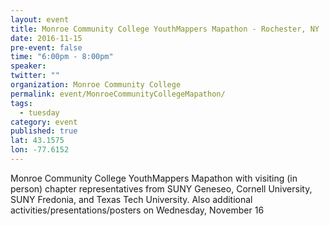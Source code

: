```yaml
---
layout: event
title: Monroe Community College YouthMappers Mapathon - Rochester, NY
date: 2016-11-15
pre-event: false
time: "6:00pm - 8:00pm"
speaker: 
twitter: ""
organization: Monroe Community College
permalink: event/MonroeCommunityCollegeMapathon/
tags: 
  - tuesday
category: event
published: true
lat: 43.1575
lon: -77.6152
---
```


Monroe Community College YouthMappers Mapathon with visiting (in person) chapter representatives 
from SUNY Geneseo, Cornell University, SUNY Fredonia, and Texas Tech University. 
Also additional activities/presentations/posters on Wednesday, November 16
